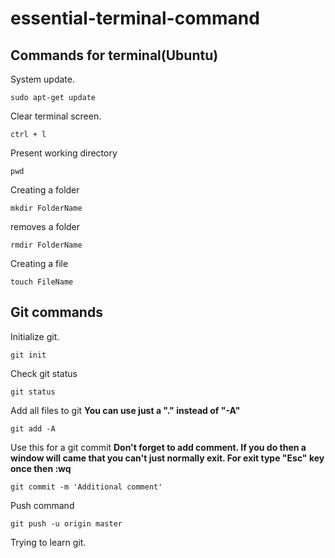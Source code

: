 # essential-terminal-command


## Commands for terminal(Ubuntu)
System update.
```
sudo apt-get update
```
Clear terminal screen.
```
ctrl + l
```
Present working directory
```
pwd
```
Creating a folder
```
mkdir FolderName
```
removes a folder
```
rmdir FolderName
```
Creating a file
```
touch FileName
```

## Git commands
Initialize git.
```
git init
```
Check git status
```
git status
```
Add all files to git
**You can use just a "." instead of "-A"**
```
git add -A
```
Use this for a git commit
**Don't forget to add comment. If you do then a window will came that you can't just normally exit. For exit type "Esc" key once then :wq**
```
git commit -m 'Additional comment'
```
Push command
```
git push -u origin master
```






Trying to learn git.